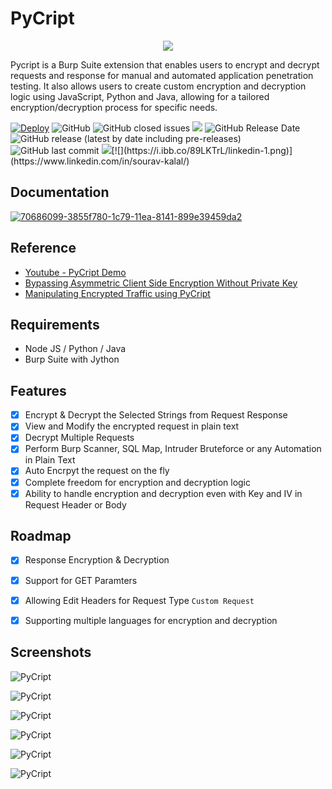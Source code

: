 # PyCript
<p align="center">
  <img src="https://i.ibb.co/KqGXSq0/Py-Cript-Banner.png" />
</p>



Pycript is a Burp Suite extension that enables users to encrypt and decrypt requests and response for manual and automated application penetration testing. It also allows users to create custom encryption and decryption logic using JavaScript, Python and Java, allowing for a tailored encryption/decryption process for specific needs.


[![Deploy](https://github.com/Anof-cyber/PyCript-Docs/actions/workflows/static.yml/badge.svg)](https://github.com/Anof-cyber/PyCript-Docs/actions/workflows/static.yml)
![GitHub](https://img.shields.io/github/license/Anof-cyber/APTRS)
![GitHub closed issues](https://img.shields.io/github/issues-closed/Anof-cyber/PyCript)
[![](https://img.shields.io/static/v1?label=Sponsor&message=%E2%9D%A4&logo=GitHub&color=%23fe8e86)](https://github.com/sponsors/Anof-cyber)
![GitHub Release Date](https://img.shields.io/github/release-date/anof-cyber/PyCript?style=plastic)
![GitHub release (latest by date including pre-releases)](https://img.shields.io/github/v/release/anof-cyber/PyCript?include_prereleases)
![GitHub last commit](https://img.shields.io/github/last-commit/Anof-cyber/PyCript)
[![](https://i.ibb.co/qsV4mb9/twitter-2.png)](https://twitter.com/ano_f_)[![](https://i.ibb.co/89LKTrL/linkedin-1.png)](https://www.linkedin.com/in/sourav-kalal/)


## Documentation

<a href="https://pycript.souravkalal.tech/#/"><img src="https://i.ibb.co/NLTJ6MR/70686099-3855f780-1c79-11ea-8141-899e39459da2.png" alt="70686099-3855f780-1c79-11ea-8141-899e39459da2" border="0"></a>

## Reference
- [Youtube - PyCript Demo](https://www.youtube.com/watch?v=J8KE5VR8yDk)
- [Bypassing Asymmetric Client Side Encryption Without Private Key](https://infosecwriteups.com/bypassing-asymmetric-client-side-encryption-without-private-key-822ed0d8aeb6)
- [Manipulating Encrypted Traffic using PyCript](https://infosecwriteups.com/manipulating-encrypted-traffic-using-pycript-b637612528bb)


## Requirements

- Node JS / Python / Java
- Burp Suite with Jython
    
## Features

- [X] Encrypt & Decrypt the Selected Strings from Request Response
- [X] View and Modify the encrypted request in plain text
- [X] Decrypt Multiple Requests 
- [X] Perform Burp Scanner, SQL Map, Intruder Bruteforce or any Automation in Plain Text
- [X] Auto Encrpyt the request on the fly
- [X] Complete freedom for encryption and decryption logic
- [X] Ability to handle encryption and decryption even with Key and IV in Request Header or Body

## Roadmap

- [X] Response Encryption & Decryption
- [X] Support for GET Paramters
- [X] Allowing Edit Headers for Request Type ```Custom Request```
- [X] Supporting multiple languages for encryption and decryption 




## Screenshots

![PyCript](https://github.com/Anof-cyber/PyCript-Docs/blob/gh-pages/0.2/assets/Complete%20Body%20-%20Example%201.gif?raw=true)

![PyCript](https://github.com/Anof-cyber/PyCript-Docs/blob/gh-pages/0.2/assets/Complete%20Body%20-%20Example%202.gif?raw=true)


![PyCript](https://github.com/Anof-cyber/PyCript-Docs/blob/gh-pages/0.2/assets/Custom%20Request%20-%20Example%201.gif?raw=true)


![PyCript](https://github.com/Anof-cyber/PyCript-Docs/blob/gh-pages/0.2/assets/Edit%20Header%20-%20Example%201.gif?raw=true)

![PyCript](https://github.com/Anof-cyber/PyCript-Docs/blob/gh-pages/0.2/assets/Paramter%20Value%20-%20Example%201.gif?raw=true)

![PyCript](https://github.com/Anof-cyber/PyCript-Docs/blob/gh-pages/0.2/assets/Paramter%20Key%20and%20value%20-%20Example%201.gif?raw=true)
